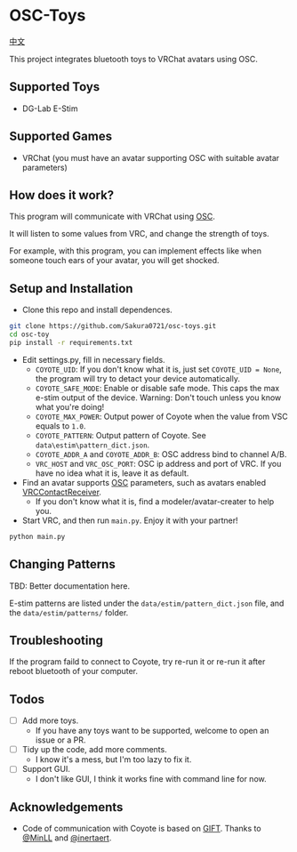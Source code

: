 # OSC-Toys

[中文](https://github.com/Sakura0721/osc-toys/blob/master/README_ZH.md)

This project integrates bluetooth toys to VRChat avatars using OSC.

## Supported Toys

- DG-Lab E-Stim

## Supported Games

- VRChat (you must have an avatar supporting OSC with suitable avatar parameters)

## How does it work?

This program will communicate with VRChat using [OSC](https://docs.vrchat.com/docs/osc-overview).

It will listen to some values from VRC, and change the strength of toys.

For example, with this program, you can implement effects like when someone touch ears of your avatar, you will get shocked.

## Setup and Installation

- Clone this repo and install dependences.

```bash
git clone https://github.com/Sakura0721/osc-toys.git
cd osc-toy
pip install -r requirements.txt
```

- Edit settings.py, fill in necessary fields.
    - `COYOTE_UID`: If you don't know what it is, just set `COYOTE_UID = None`, the program will try to detact your device automatically.
    - `COYOTE_SAFE_MODE`: Enable or disable safe mode. This caps the max e-stim output of the device. Warning: Don't touch unless you know what you're doing!
    - `COYOTE_MAX_POWER`: Output power of Coyote when the value from VSC equals to `1.0`.
    - `COYOTE_PATTERN`: Output pattern of Coyote. See `data\estim\pattern_dict.json`.
    - `COYOTE_ADDR_A` and `COYOTE_ADDR_B`: OSC address bind to channel A/B.
    - `VRC_HOST` and `VRC_OSC_PORT`: OSC ip address and port of VRC. If you have no idea what it is, leave it as default.
- Find an avatar supports [OSC](https://docs.vrchat.com/docs/osc-overview) parameters, such as avatars enabled [VRCContactReceiver](https://docs.vrchat.com/docs/contacts#vrccontactreceiver).
    - If you don't know what it is, find a modeler/avatar-creater to help you.
- Start VRC, and then run `main.py`. Enjoy it with your partner!

```bash
python main.py
```

## Changing Patterns

TBD: Better documentation here. 

E-stim patterns are listed under the `data/estim/pattern_dict.json` file, and the `data/estim/patterns/` folder.

## Troubleshooting

If the program faild to connect to Coyote, try re-run it or re-run it after reboot bluetooth of your computer.

## Todos

- [ ] Add more toys.
    - If you have any toys want to be supported, welcome to open an issue or a PR.
- [ ] Tidy up the code, add more comments.
    - I know it's a mess, but I'm too lazy to fix it.
- [ ] Support GUI.
    - I don't like GUI, I think it works fine with command line for now.

## Acknowledgements

- Code of communication with Coyote is based on [GIFT](https://github.com/MinLL/GameInterfaceForToys). Thanks to [@MinLL](https://www.github.com/MinLL) and [@inertaert](https://github.com/inertaert).